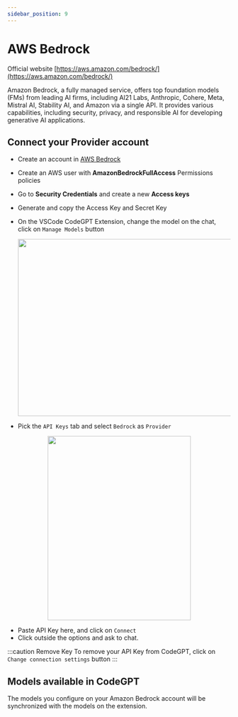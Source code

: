 ```yaml
---
sidebar_position: 9
---
```


# AWS Bedrock

Official website [https://aws.amazon.com/bedrock/](https://aws.amazon.com/bedrock/)

Amazon Bedrock, a fully managed service, offers top foundation models (FMs) from leading AI firms, including AI21 Labs, Anthropic, Cohere, Meta, Mistral AI, Stability AI, and Amazon via a single API. It provides various capabilities, including security, privacy, and responsible AI for developing generative AI applications. 


## Connect your Provider account
- Create an account in [AWS Bedrock](https://aws.amazon.com/es/console/)
- Create an AWS user with **AmazonBedrockFullAccess** Permissions policies
- Go to **Security Credentials** and create a new **Access keys**
- Generate and copy the Access Key and Secret Key
- On the VSCode CodeGPT Extension, change the model on the chat, click on `Manage Models` button

  <p align="center"><img width="550" height="400" src="https://github.com/user-attachments/assets/a90fc799-f6d4-49bb-a72d-4752dd8330e1"/></p>

- Pick the `API Keys` tab and select `Bedrock` as `Provider`

<p align="center"><img width="323" height="416"  src="https://github.com/user-attachments/assets/554015c4-5e84-449a-aed2-511d894f365a" /></p>
  
- Paste API Key here, and click on `Connect`
- Click outside the options and ask to chat.
  
:::caution Remove Key
To remove your API Key from CodeGPT, click on `Change connection settings` button
:::

## Models available in CodeGPT
The models you configure on your Amazon Bedrock account will be synchronized with the models on the extension.




